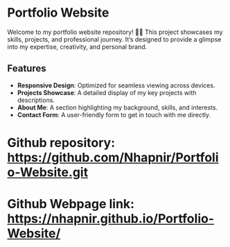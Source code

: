 # Portfolio Website

Welcome to my portfolio website repository! 🎨🌟 This project showcases my skills, projects, and professional journey. It’s designed to provide a glimpse into my expertise, creativity, and personal brand. 

## Features

- **Responsive Design**: Optimized for seamless viewing across devices.
- **Projects Showcase**: A detailed display of my key projects with descriptions.
- **About Me**: A section highlighting my background, skills, and interests.
- **Contact Form**: A user-friendly form to get in touch with me directly.


# Github repository: https://github.com/Nhapnir/Portfolio-Website.git
# Github Webpage link: https://nhapnir.github.io/Portfolio-Website/ 
